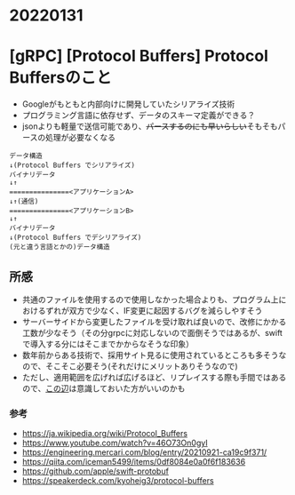 # 20220131

# [gRPC] [Protocol Buffers] Protocol Buffersのこと

- Googleがもともと内部向けに開発していたシリアライズ技術
- プログラミング言語に依存せず、データのスキーマ定義ができる？
- jsonよりも軽量で送信可能であり、~~パースするのにも早いらしい~~そもそもパースの処理が必要なくなる

```
データ構造
↓(Protocol Buffers でシリアライズ)
バイナリデータ
↓↑
===============<アプリケーションA>
↓↑(通信)
===============<アプリケーションB>
↓↑
バイナリデータ
↓(Protocol Buffers でデシリアライズ)
(元と違う言語とかの)データ構造
```

## 所感
- 共通のファイルを使用するので使用しなかった場合よりも、プログラム上におけるずれが双方で少なく、IF変更に起因するバグを減らしやすそう
- サーバーサイドから変更したファイルを受け取れば良いので、改修にかかる工数が少なそう（その分grpcに対応しないので面倒そうではあるが、swiftで導入する分にはそこまでかからなそうな印象）
- 数年前からある技術で、採用サイト見るに使用されているところも多そうなので、そこそこ必要そう(それだけにメリットありそうなので)
- ただし、適用範囲を広げれば広げるほど、リプレイスする際も手間ではあるので、[この辺](https://suzan2go.hatenablog.com/entry/2018/03/19/092509#:~:text=gRPC%E3%81%A7%E7%94%9F%E6%88%90%E3%81%95%E3%82%8C%E3%81%9F%E3%82%AF%E3%83%A9%E3%82%B9%E3%82%92%E6%89%80%E8%AC%82%E3%83%89%E3%83%A1%E3%82%A4%E3%83%B3%E3%83%AC%E3%82%A4%E3%83%A4%E3%83%BC%E3%81%BE%E3%81%A7%E5%BC%95%E3%81%8D%E3%81%9A%E3%82%8B%E3%82%88%E3%81%86%E3%81%AA%E8%A8%AD%E8%A8%88%E3%81%AB%E3%81%AF%E3%81%97%E3%81%AA%E3%81%84%E3%81%BB%E3%81%86%E3%81%8C%E7%84%A1%E9%9B%A3%E3%81%A7%E3%81%99%E3%80%82)は意識しておいた方がいいのかも

### 参考

- https://ja.wikipedia.org/wiki/Protocol_Buffers
- https://www.youtube.com/watch?v=46O73On0gyI
- https://engineering.mercari.com/blog/entry/20210921-ca19c9f371/
- https://qiita.com/iceman5499/items/0df8084e0a0f6f183636
- https://github.com/apple/swift-protobuf
- https://speakerdeck.com/kyoheig3/protocol-buffers


